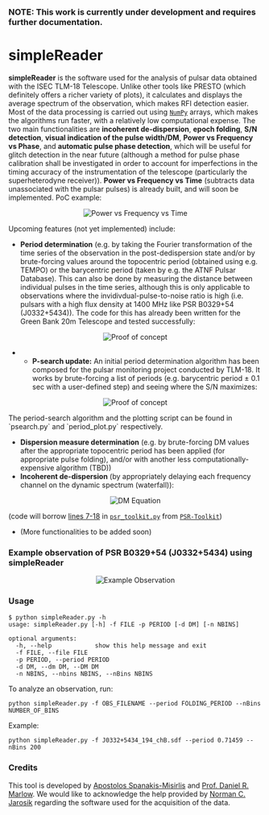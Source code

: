 ### NOTE: This work is currently under development and requires further documentation.

# simpleReader
**simpleReader** is the software used for the analysis of pulsar data obtained with the ISEC TLM-18 Telescope. Unlike other tools like PRESTO (which definitely offers a richer variety of plots), it calculates and displays the average spectrum of the observation, which makes RFI detection easier. Most of the data processing is carried out using [`NumPy`](https://numpy.org/) arrays, which makes the algorithms run faster, with a relatively low computational expense. The two main functionalities are **incoherent de-dispersion**, **epoch folding**, **S/N detection**, **visual indication of the pulse width/DM**, **Power vs Frequency vs Phase**, and **automatic pulse phase detection**, which will be useful for glitch detection in the near future (although a method for pulse phase calibration shall be investigated in order to account for imperfections in the timing accuracy of the instrumentation of the telescope (particularly the superheterodyne receiver)). **Power vs Frequency vs Time** (subtracts data unassociated with the pulsar pulses) is already built, and will soon be implemented. PoC example:
<p align="center">
  <img src="https://i.imgur.com/xE3SMTd.png" alt="Power vs Frequency vs Time"/>
</p>

Upcoming features (not yet implemented) include:
- **Period determination** (e.g. by taking the Fourier transformation of the time series of the observation in the post-dedispersion state and/or by brute-forcing values around the topocentric period (obtained using e.g. TEMPO) or the barycentric period (taken by e.g. the ATNF Pulsar Database). This can also be done by measuring the distance between individual pulses in the time series, although this is only applicable to observations where the invidivdual-pulse-to-noise ratio is high (i.e. pulsars with a high flux density at 1400 MHz like PSR B0329+54 (J0332+5434)). The code for this has already been written for the Green Bank 20m Telescope and tested successfully:
<p align="center">
<img src="https://i.imgur.com/e2FTa5Q.png" alt="Proof of concept"/>
</p>

- - **P-search update:** An initial period determination algorithm has been composed for the pulsar monitoring project conducted by TLM-18. It works by brute-forcing a list of periods (e.g. barycentric period ± 0.1 sec with a user-defined step) and seeing where the S/N maximizes:
<p align="center">
<img src="https://i.imgur.com/OLRfRDL.png" alt="Proof of concept"/>
</p>
The period-search algorithm and the plotting script can be found in `psearch.py` and `period_plot.py` respectively.

- **Dispersion measure determination** (e.g. by brute-forcing DM values after the appropriate topocentric period has been applied (for appropriate pulse folding), and/or with another less computationally-expensive algorithm (TBD))
- **Incoherent de-dispersion** (by appropriately delaying each frequency channel on the dynamic spectrum (waterfall)):
<p align="center">
  <img src="https://wikimedia.org/api/rest_v1/media/math/render/svg/361615c3d3a7874fd98554fb9dbe22cb8267ea36" alt="DM Equation"/>
</p>

(code will borrow [lines 7-18](https://github.com/0xCoto/PSR-Toolkit/blob/master/psr_toolkit.py#L7-L18) in [`psr_toolkit.py`](https://github.com/0xCoto/PSR-Toolkit/blob/master/psr_toolkit.py) from [`PSR-Toolkit`](https://github.com/0xCoto/PSR-Toolkit))

- (More functionalities to be added soon)

### Example observation of PSR B0329+54 (J0332+5434) using simpleReader
<p align="center">
  <img src="https://i.imgur.com/GZXN2tW.png" alt="Example Observation"/>
</p>

### Usage
```
$ python simpleReader.py -h
usage: simpleReader.py [-h] -f FILE -p PERIOD [-d DM] [-n NBINS]

optional arguments:
  -h, --help            show this help message and exit
  -f FILE, --file FILE
  -p PERIOD, --period PERIOD
  -d DM, --dm DM, --DM DM
  -n NBINS, --nbins NBINS, --nBins NBINS
```

To analyze an observation, run:
```
python simpleReader.py -f OBS_FILENAME --period FOLDING_PERIOD --nBins NUMBER_OF_BINS
```
Example:
```
python simpleReader.py -f J0332+5434_194_chB.sdf --period 0.71459 --nBins 200
```

### Credits
This tool is developed by [Apostolos Spanakis-Misirlis](mailto:0xcoto@protonmail.com) and [Prof. Daniel R. Marlow](mailto:marlow@princeton.edu). We would like to acknowledge the help provided by [Norman C. Jarosik](mailto:jarosik@Princeton.EDU) regarding the software used for the acquisition of the data.
